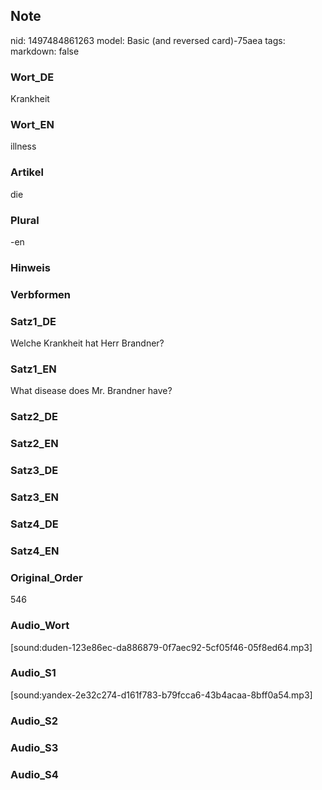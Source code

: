 ## Note
nid: 1497484861263
model: Basic (and reversed card)-75aea
tags: 
markdown: false

### Wort_DE
Krankheit

### Wort_EN
illness

### Artikel
die

### Plural
-en

### Hinweis


### Verbformen


### Satz1_DE
Welche Krankheit hat Herr Brandner?

### Satz1_EN
What disease does Mr. Brandner have?

### Satz2_DE


### Satz2_EN


### Satz3_DE


### Satz3_EN


### Satz4_DE


### Satz4_EN


### Original_Order
546

### Audio_Wort
[sound:duden-123e86ec-da886879-0f7aec92-5cf05f46-05f8ed64.mp3]

### Audio_S1
[sound:yandex-2e32c274-d161f783-b79fcca6-43b4acaa-8bff0a54.mp3]

### Audio_S2


### Audio_S3


### Audio_S4

